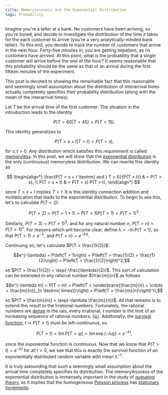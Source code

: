```yaml
---
title: Memorylessness and the Exponential Distribution
tags: Probability
---
```


Imagine you're a teller at a bank.  No customers have been arriving, so you're bored, and decide to investigate the distribution of the time it takes for the each customer to arrive (you're a very analytically-minded bank teller).  To this end, you decide to track the number of customers that arrive in the next hour.  Forty-five minutes in, you are getting impatient, as no customers have arrived.  At this point, what is the probability that a single customer will arrive before the end of the hour?  It seems reasonable that this probability should be the same as that of an arrival during the first fifteen minutes of the experiment.

This post is devoted to showing the remarkable fact that this reasonable and seemingly small assumption about the distribution of interarrival times actually completely specifies their probability distribution (along with the mean of the interarrival times).

Let $T$ be the arrival time of the first customer.  The situation in the introduction leads to the identity

$$P(T > 60 | T > 45) = P(T > 15).$$

This identity generalizes to

$$P(T > s + t | T > t) = P(T > s),$$

for $s, t > 0$.  Any distribution which satisfies this requirement is called [memoryless](http://en.wikipedia.org/wiki/Memorylessness).  In this post, we will show that the [exponential distribution](http://en.wikipedia.org/wiki/Exponential_distribution) is the only (continuous) memoryless distribution.  We can rewrite this identity as

$$
\begin{align*}
\frac{P(T > s + t \textrm{ and } T > t)}{P(T > t)}
    & = P(T > s),    \\
P(T > s + t)
    & = P(T > s) P(T > t),
\end{align*}
$$

since $T > s + t$ implies $T > t$.  It is this identity connection addition and multiplication that leads to the exponential distribution.  To begin to see this, let's to calculate $P(T > 2)$:

$$P(T > 2) = P(T > 1 + 1) = P(T > 1) P(T > 1) = P(T > 1)^2.$$

Similarly, $P(T > 3) = P(T > 1)^3$, and for any natural number $n$, $P(T > n) = P(T > 1)^n$.  For reasons which will become clear, define $\lambda = - \ln P(T > 1)$, so that $P(T > 1) = e^{-\lambda}$, and $P(T > n) = e^{-\lambda n}$.

Continuing on, let's calculate $P(T > \frac{1}{2})$:

$$e^{-\lambda} = P\left(T > 1\right) = P\left(T > \frac{1}{2} + \frac{1}{2}\right) = P\left(T > \frac{1}{2}\right)^2,$$

so $P(T > \frac{1}{2}) = \exp(-\frac{\lambda}{2})$.  This sort of calculation can be extended to any rational number $\frac{m}{n}$ as follows

$$e^{-\lambda m} = P(T > m) = P\left(T > \underbrace{\frac{m}{n} + \cdots + \frac{m}{n}}_{n \textrm{ times}}\right) = P\left(T > \frac{m}{n}\right)^n,$$

so $P(T > \frac{m}{n}) = \exp(-\lambda \frac{m}{n})$.  All that remains is to extend this result to the irrational numbers.  Fortunately, the rational numbers are [dense](http://en.wikipedia.org/wiki/Dense_set#Examples) in the rals, every irrational, $t$ number is the limit of an increasing sequence of rational numbers, $(q_i)$.  Additonally, the [survival function](http://en.wikipedia.org/wiki/Survival_function), $t \mapsto P(T > t)$ must be left-continuous, so

$$P(T > t) = \lim P(T > q_i) = \lim \exp(-\lambda q_i) = e^{-\lambda t},$$

since the exponential function is continuous.  Now that we know that $P(T > t) = e^{-\lambda t}$ for all $t > 0$, we see that this is exactly the survival function of an exponentially distributed random variable with mean $\lambda^{-1}$.

It is truly astounding that such a seemingly small assumption about the arrival time completely specifies its distribution.  The memorylessness of the exponential distribution is immensely important in the study of [queueing theory](http://en.wikipedia.org/wiki/Queueing_theory), as it implies that the homogeneous [Poisson process](http://en.wikipedia.org/wiki/Poisson_process) has [stationary increments](http://en.wikipedia.org/wiki/Stationary_increments#Stationary_increments).

